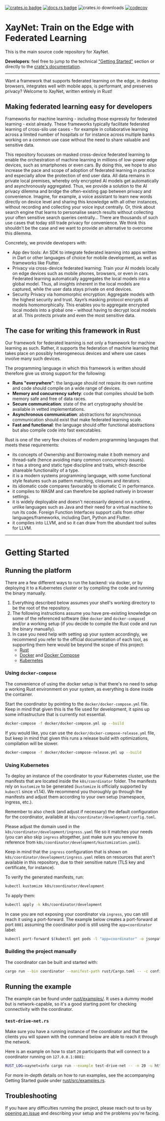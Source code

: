 [![crates.io badge](https://img.shields.io/crates/v/xaynet.svg)](https://crates.io/crates/xaynet) [![docs.rs badge](https://docs.rs/xaynet/badge.svg)](https://docs.rs/xaynet) ![crates.io downloads](https://img.shields.io/crates/d/xaynet.svg) [![codecov](https://codecov.io/gh/xaynetwork/xaynet/branch/master/graph/badge.svg)](https://codecov.io/gh/xaynetwork/xaynet)

# XayNet: Train on the Edge with Federated Learning

This is the main source code repository for XayNet.

**Developers**: feel free to jump to the technical ["Getting Started"](#getting-started) section or directly to the [crate's documentation](https://docs.rs/xaynet/0.9.0/xaynet/).

---

Want a framework that supports federated learning on the edge, in
desktop browsers, integrates well with mobile apps, is performant, and
preserves privacy? Welcome to XayNet, written entirely in Rust!

## Making federated learning easy for developers

Frameworks for machine learning - including those expressly for
federated learning - exist already. These frameworks typically
facilitate federated learning of cross-silo use cases - for example in
collaborative learning across a limited number of hospitals or for
instance across multiple banks working on a common use case without
the need to share valuable and sensitive data.

This repository focusses on masked cross-device federated learning to
enable the orchestration of machine learning in millions of low-power
edge devices, such as smartphones or even cars. By doing this, we hope
to also increase the pace and scope of adoption of federated learning
in practice and especially allow the protection of end user data. All
data remains in private local premises, whereby only encrypted AI
models get automatically and asynchronously aggregated. Thus, we
provide a solution to the AI privacy dilemma and bridge the
often-existing gap between privacy and convenience. Imagine, for
example, a voice assistant to learn new words directly on device level
and sharing this knowledge with all other instances, without recording
and collecting your voice input centrally. Or, think about search
engine that learns to personalise search results without collecting
your often sensitive search queries centrally… There are thousands of
such use cases that today still trade privacy for
convenience. We think this shouldn’t be the case and we want to
provide an alternative to overcome this dilemma.

Concretely, we provide developers with:

- App dev tools: An SDK to integrate federated learning into apps
  written in Dart or other languages of choice for mobile development,
  as well as frameworks like Flutter.
- Privacy via cross-device federated learning: Train your AI models
  locally on edge devices such as mobile phones, browsers, or even in
  cars. Federated learning automatically aggregates the local models
  into a global model. Thus, all insights inherent in the local models
  are captured, while the user data stays private on end devices.
- Security Privacy via homomorphic encryption: Aggregate models with
  the highest security and trust. Xayn’s masking protocol encrypts all
  models homomorphically. This enables you to aggregate encrypted
  local models into a global one – without having to decrypt local
  models at all. This protects private and even the most sensitive
  data.

## The case for writing this framework in Rust

Our framework for federated learning is not only a framework for
machine learning as such. Rather, it supports the federation of
machine learning that takes place on possibly heterogeneous devices
and where use cases involve many such devices.

The programming language in which this framework is written should
therefore give us strong support for the following:

- **Runs "everywhere"**: the language should not require its own
  runtime and code should compile on a wide range of devices.
- **Memory and concurrency safety**: code that compiles should be both
  memory safe and free of data races.
- **Secure communication**: state of the art cryptography should be
  available in vetted implementations.
- **Asynchronous communication**: abstractions for asynchronous
  communication should exist that make federated learning scale.
- **Fast and functional**: the language should offer functional
  abstractions but also compile code into fast executables.

Rust is one of the very few choices of modern programming languages
that meets these requirements:

- its concepts of Ownership and Borrowing make it both memory and
  thread-safe (hence avoiding many common concurrency issues).
- it has a strong and static type discipline and traits, which
  describe shareable functionality of a type.
- it is a modern systems programming language, with some functional
  style features such as pattern matching, closures and iterators.
- its idiomatic code compares favourably to idiomatic C in performance.
- it compiles to WASM and can therefore be applied natively in browser
  settings.
- it is widely deployable and doesn't necessarily depend on a runtime,
  unlike languages such as Java and their need for a virtual machine
  to run its code. Foreign Function Interfaces support calls from
  other languages/frameworks, including Dart, Python and Flutter.
- it compiles into LLVM, and so it can draw from the abundant tool
  suites for LLVM.

---

# Getting Started

## Running the platform

There are a few different ways to run the backend: via docker, or by deploying it to
a Kubernetes cluster or by compiling the code and running the binary manually.

1. Everything described below assumes your shell's working directory to be the root
of the repository.
2. The following instructions assume you have pre-existing knowledge on some
of the referenced software (like `docker` and `docker-compose`) and/or a working
setup (if you decide to compile the Rust code and run the binary manually).
3. In case you need help with setting up your system accordingly, we recommend you
refer to the official documentation of each tool, as supporting them here would be
beyond the scope of this project:
   * [Rust](https://www.rust-lang.org/tools/install)
   * [Docker](https://docs.docker.com/) and [Docker Compose](https://docs.docker.com/compose/)
   * [Kubernetes](https://kubernetes.io/docs/home/)

### Using `docker-compose`

The convenience of using the docker setup is that there's no need to setup a working Rust
environment on your system, as everything is done inside the container.

Start the coordinator by pointing to the `docker/docker-compose.yml` file. Keep in mind that
given this is the file used for development, it spins up some infrastructure that is currently
not essential.

```bash
docker-compose -f docker/docker-compose.yml up --build
```

If you would like, you can use the `docker/docker-compose-release.yml` file, but keep in mind
that given this runs a release build with optimizations, compilation will be slower.

```bash
docker-compose -f docker/docker-compose-release.yml up --build
```

### Using Kubernetes

To deploy an instance of the coordinator to your Kubernetes cluster, use the manifests that are
located inside the `k8s/coordinator` folder. The manifests rely on `kustomize` to be generated
(`kustomize` is officially supported by `kubectl` since v1.14). We recommend you thoroughly go
through the manifests and adjust them according to your own setup (namespace, ingress, etc.).

Remember to also check (and adjust if necessary) the default configuration for the coordinator, available
at `k8s/coordinator/development/config.toml`.

Please adjust the domain used in the `k8s/coordinator/development/ingress.yaml` file so it matches
your needs (you can also skip `ingress` altogether, just make sure you remove its reference from
`k8s/coordinator/development/kustomization.yaml`).

Keep in mind that the `ingress` configuration that is shown on `k8s/coordinator/development/ingress.yaml`
relies on resources that aren't available in this repository, due to their sensitive nature
(TLS key and certificate, for instance).

To verify the generated manifests, run:

```bash
kubectl kustomize k8s/coordinator/development
```

To apply them:

```bash
kubectl apply -k k8s/coordinator/development
```

In case you are not exposing your coordinator via `ingress`, you can still reach it using a port-forward.
The example below creates a port-forward at port `8081` assuming the coordinator pod is still using the
`app=coordinator` label:

```bash
kubectl port-forward $(kubectl get pods -l "app=coordinator" -o jsonpath="{.items[0].metadata.name}") 8081
```

### Building the project manually

The coordinator can be built and started with:

```bash
cargo run --bin coordinator --manifest-path rust/Cargo.toml -- -c configs/config.toml
```

## Running the example

The example can be found under [rust/examples/](./rust/examples/). It uses a dummy model
but is network-capable, so it's a good starting point for checking connectivity with
the coordinator.

### `test-drive-net.rs`

Make sure you have a running instance of the coordinator and that the clients
you will spawn with the command below are able to reach it through the network.

Here is an example on how to start `20` participants that will connect to a coordinator
running on `127.0.0.1:8081`:

```bash
RUST_LOG=xaynet=info cargo run --example test-drive-net -- -n 20 -u http://127.0.0.1:8081
```

For more in-depth details on how to run examples, see the accompanying Getting
Started guide under [rust/src/examples.rs](./rust/src/examples.rs).

## Troubleshooting

If you have any difficulties running the project, please reach out to us by
[opening an issue](https://github.com/xaynetwork/xaynet/issues/new) and describing your setup
and the problems you're facing.
